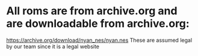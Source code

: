# All roms are from archive.org and are downloadable from archive.org:
https://archive.org/download/nyan_nes/nyan.nes
These are assumed legal by our team since it is a legal website